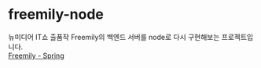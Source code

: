 # freemily-node

뉴미디어 IT쇼 출품작 Freemily의 백엔드 서버를 node로 다시 구현해보는 프로젝트입니다.
<br>
[Freemily - Spring](https://github.com/re-prife/back-end)
